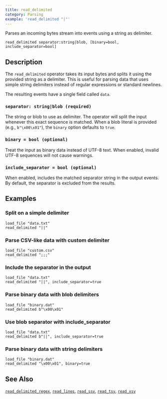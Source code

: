 ```yaml
---
title: read_delimited
category: Parsing
example: 'read_delimited "|"'
---
```


Parses an incoming bytes stream into events using a string as delimiter.

```tql
read_delimited separator:string|blob, [binary=bool, include_separator=bool]
```

## Description

The `read_delimited` operator takes its input bytes and splits it using the
provided string as a delimiter. This is useful for parsing data that uses
simple string delimiters instead of regular expressions or standard newlines.

The resulting events have a single field called `data`.

### `separator: string|blob (required)`

The string or blob to use as delimiter. The operator will split the input whenever this
exact sequence is matched. When a blob literal is provided (e.g., `b"\x00\x01"`),
the `binary` option defaults to `true`.

### `binary = bool (optional)`

Treat the input as binary data instead of UTF-8 text. When enabled, invalid
UTF-8 sequences will not cause warnings.

### `include_separator = bool (optional)`

When enabled, includes the matched separator string in the output events. By
default, the separator is excluded from the results.

## Examples

### Split on a simple delimiter

```tql
load_file "data.txt"
read_delimited "||"
```

### Parse CSV-like data with custom delimiter

```tql
load_file "custom.csv"
read_delimited ";;;"
```

### Include the separator in the output

```tql
load_file "data.txt"
read_delimited "||", include_separator=true
```

### Parse binary data with blob delimiters

```tql
load_file "binary.dat"
read_delimited b"\x00\x01"
```

### Use blob separator with include_separator

```tql
load_file "data.txt"
read_delimited b"||", include_separator=true
```

### Parse binary data with string delimiters

```tql
load_file "binary.dat"
read_delimited "\x00\x01", binary=true
```

## See Also

[`read_delimited_regex`](/reference/operators/read_delimited_regex),
[`read_lines`](/reference/operators/read_lines),
[`read_ssv`](/reference/operators/read_ssv),
[`read_tsv`](/reference/operators/read_tsv),
[`read_xsv`](/reference/operators/read_xsv)
